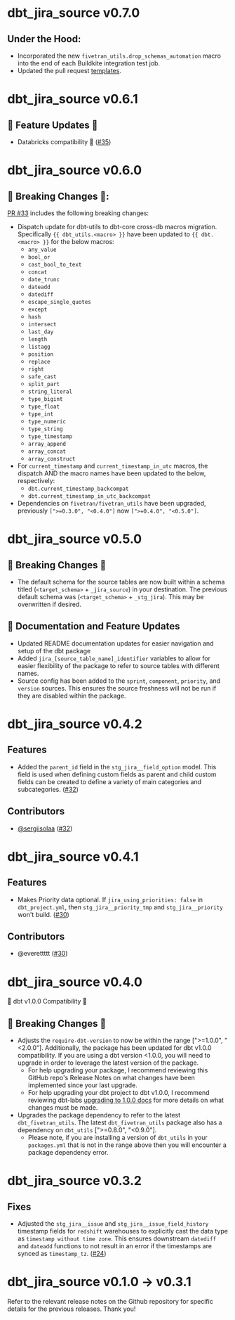 # dbt_jira_source v0.7.0

## Under the Hood:

- Incorporated the new `fivetran_utils.drop_schemas_automation` macro into the end of each Buildkite integration test job.
- Updated the pull request [templates](https://github.com/fivetran/dbt_jira_source/tree/main/.github).

# dbt_jira_source v0.6.1
## 🎉 Feature Updates 🎉
- Databricks compatibility 🧱 ([#35](https://github.com/fivetran/dbt_jira_source/pull/35))

# dbt_jira_source v0.6.0

## 🚨 Breaking Changes 🚨:
[PR #33](https://github.com/fivetran/dbt_jira_source/pull/33) includes the following breaking changes:
- Dispatch update for dbt-utils to dbt-core cross-db macros migration. Specifically `{{ dbt_utils.<macro> }}` have been updated to `{{ dbt.<macro> }}` for the below macros:
    - `any_value`
    - `bool_or`
    - `cast_bool_to_text`
    - `concat`
    - `date_trunc`
    - `dateadd`
    - `datediff`
    - `escape_single_quotes`
    - `except`
    - `hash`
    - `intersect`
    - `last_day`
    - `length`
    - `listagg`
    - `position`
    - `replace`
    - `right`
    - `safe_cast`
    - `split_part`
    - `string_literal`
    - `type_bigint`
    - `type_float`
    - `type_int`
    - `type_numeric`
    - `type_string`
    - `type_timestamp`
    - `array_append`
    - `array_concat`
    - `array_construct`
- For `current_timestamp` and `current_timestamp_in_utc` macros, the dispatch AND the macro names have been updated to the below, respectively:
    - `dbt.current_timestamp_backcompat`
    - `dbt.current_timestamp_in_utc_backcompat`
- Dependencies on `fivetran/fivetran_utils` have been upgraded, previously `[">=0.3.0", "<0.4.0"]` now `[">=0.4.0", "<0.5.0"]`.

# dbt_jira_source v0.5.0
## 🚨 Breaking Changes 🚨
- The default schema for the source tables are now built within a schema titled (`<target_schema>` + `_jira_source`) in your destination. The previous default schema was (`<target_schema>` + `_stg_jira`). This may be overwritten if desired.
## 🎉 Documentation and Feature Updates
- Updated README documentation updates for easier navigation and setup of the dbt package
- Added `jira_[source_table_name]_identifier` variables to allow for easier flexibility of the package to refer to source tables with different names.
- Source config has been added to the `sprint`, `component`, `priority`, and `version` sources. This ensures the source freshness will not be run if they are disabled within the package.
# dbt_jira_source v0.4.2
## Features
- Added the `parent_id` field in the `stg_jira__field_option` model. This field is used when defining custom fields as parent and child custom fields can be created to define a variety of main categories and subcategories. ([#32](https://github.com/fivetran/dbt_jira_source/pull/32))

## Contributors
- [@sergiisolaa](https://github.com/sergiisolaa) ([#32](https://github.com/fivetran/dbt_jira_source/pull/32))

# dbt_jira_source v0.4.1
## Features
- Makes Priority data optional. If `jira_using_priorities: false` in `dbt_project.yml`, then `stg_jira__priority_tmp` and `stg_jira__priority` won't build. ([#30](https://github.com/fivetran/dbt_jira_source/pull/30))

## Contributors
- @everettttt ([#30](https://github.com/fivetran/dbt_jira_source/pull/30))
# dbt_jira_source v0.4.0
🎉 dbt v1.0.0 Compatibility 🎉
## 🚨 Breaking Changes 🚨
- Adjusts the `require-dbt-version` to now be within the range [">=1.0.0", "<2.0.0"]. Additionally, the package has been updated for dbt v1.0.0 compatibility. If you are using a dbt version <1.0.0, you will need to upgrade in order to leverage the latest version of the package.
  - For help upgrading your package, I recommend reviewing this GitHub repo's Release Notes on what changes have been implemented since your last upgrade.
  - For help upgrading your dbt project to dbt v1.0.0, I recommend reviewing dbt-labs [upgrading to 1.0.0 docs](https://docs.getdbt.com/docs/guides/migration-guide/upgrading-to-1-0-0) for more details on what changes must be made.
- Upgrades the package dependency to refer to the latest `dbt_fivetran_utils`. The latest `dbt_fivetran_utils` package also has a dependency on `dbt_utils` [">=0.8.0", "<0.9.0"].
  - Please note, if you are installing a version of `dbt_utils` in your `packages.yml` that is not in the range above then you will encounter a package dependency error.
 
 
# dbt_jira_source v0.3.2
## Fixes
- Adjusted the `stg_jira__issue` and `stg_jira__issue_field_history` timestamp fields for `redshift` warehouses to explicitly cast the data type as `timestamp without time zone`. This ensures downstream `datediff` and `dateadd` functions to not result in an error if the timestamps are synced as `timestamp_tz`. ([#24](https://github.com/fivetran/dbt_jira_source/pull/24))

# dbt_jira_source v0.1.0 -> v0.3.1
Refer to the relevant release notes on the Github repository for specific details for the previous releases. Thank you!

